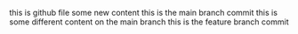 this is github file
some new content
this is the main branch commit
this is some different content on the main branch
this is the feature branch commit

